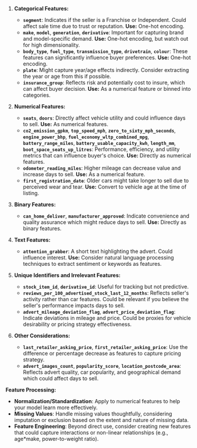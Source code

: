 1. **Categorical Features:**
   - **`segment`**: Indicates if the seller is a Franchise or Independent. Could affect sale time due to trust or reputation. **Use:** One-hot encoding.
   - **`make`**, **`model`**, **`generation`**, **`derivative`**: Important for capturing brand and model-specific demand. **Use:** One-hot encoding, but watch out for high dimensionality.
   - **`body_type`**, **`fuel_type`**, **`transmission_type`**, **`drivetrain`**, **`colour`**: These features can significantly influence buyer preferences. **Use:** One-hot encoding.
   - **`plate`**: Might capture year/age effects indirectly. Consider extracting the year or age from this if possible.
   - **`insurance_group`**: Reflects risk and potentially cost to insure, which can affect buyer decision. **Use:** As a numerical feature or binned into categories.

2. **Numerical Features:**
   - **`seats`**, **`doors`**: Directly affect vehicle utility and could influence days to sell. **Use:** As numerical features.
   - **`co2_emission_gpkm`**, **`top_speed_mph`**, **`zero_to_sixty_mph_seconds`**, **`engine_power_bhp`**, **`fuel_economy_wltp_combined_mpg`**, **`battery_range_miles`**, **`battery_usable_capacity_kwh`**, **`length_mm`**, **`boot_space_seats_up_litres`**: Performance, efficiency, and utility metrics that can influence buyer's choice. **Use:** Directly as numerical features.
   - **`odometer_reading_miles`**: Higher mileage can decrease value and increase days to sell. **Use:** As a numerical feature.
   - **`first_registration_date`**: Older cars might take longer to sell due to perceived wear and tear. **Use:** Convert to vehicle age at the time of listing.

3. **Binary Features:**
   - **`can_home_deliver`**, **`manufacturer_approved`**: Indicate convenience and quality assurance which might reduce days to sell. **Use:** Directly as binary features.

4. **Text Features:**
   - **`attention_grabber`**: A short text highlighting the advert. Could influence interest. **Use:** Consider natural language processing techniques to extract sentiment or keywords as features.

5. **Unique Identifiers and Irrelevant Features:**
   - **`stock_item_id`**, **`derivative_id`**: Useful for tracking but not predictive.
   - **`reviews_per_100_advertised_stock_last_12_months`**: Reflects seller's activity rather than car features. Could be relevant if you believe the seller's performance impacts days to sell.
   - **`advert_mileage_deviation_flag`**, **`advert_price_deviation_flag`**: Indicate deviations in mileage and price. Could be proxies for vehicle desirability or pricing strategy effectiveness.

6. **Other Considerations:**
   - **`last_retailer_asking_price`**, **`first_retailer_asking_price`**: Use the difference or percentage decrease as features to capture pricing strategy.
   - **`advert_images_count`**, **`popularity_score`**, **`location_postcode_area`**: Reflects advert quality, car popularity, and geographical demand which could affect days to sell.

**Feature Processing:**
- **Normalization/Standardization**: Apply to numerical features to help your model learn more effectively.
- **Missing Values**: Handle missing values thoughtfully, considering imputation or exclusion based on the extent and nature of missing data.
- **Feature Engineering**: Beyond direct use, consider creating new features that could capture interactions or non-linear relationships (e.g., age*make, power-to-weight ratio).
